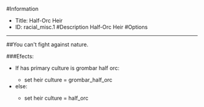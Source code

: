 #Information
 - Title: Half-Orc Heir
 - ID: racial_misc.1
#Description
Half-Orc Heir
#Options

___
##You can't fight against nature.

###Efects:<ul><li>If has primary culture is grombar half orc:</li><ul><li>set heir culture = grombar_half_orc</li></ul><li>else:</li><ul><li>set heir culture = half_orc</li></ul></ul>
